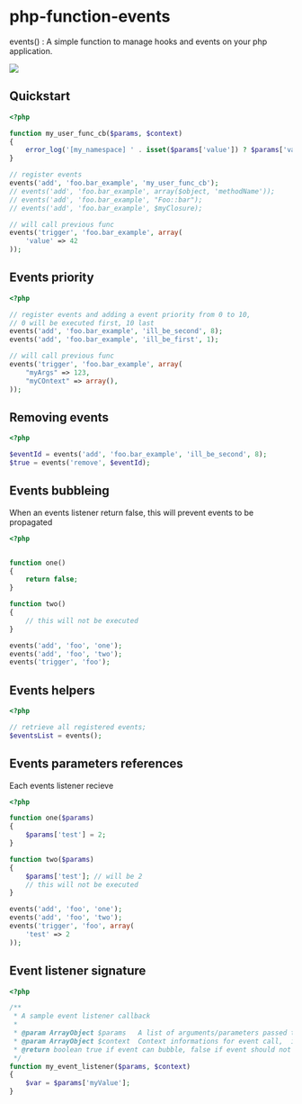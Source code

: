 php-function-events
===================

events() : A simple function to manage hooks and events on your php application.

<img src="https://travis-ci.org/evaisse/php-function-events.svg"></img>


Quickstart
-----


```php
<?php

function my_user_func_cb($params, $context)
{
    error_log('[my_namespace] ' . isset($params['value']) ? $params['value'] : 0);
}

// register events
events('add', 'foo.bar_example', 'my_user_func_cb');
// events('add', 'foo.bar_example', array($object, 'methodName'));
// events('add', 'foo.bar_example', "Foo::bar");
// events('add', 'foo.bar_example', $myClosure);

// will call previous func
events('trigger', 'foo.bar_example', array(
    'value' => 42
));
```



Events priority
------


```php
<?php

// register events and adding a event priority from 0 to 10, 
// 0 will be executed first, 10 last
events('add', 'foo.bar_example', 'ill_be_second', 8);
events('add', 'foo.bar_example', 'ill_be_first', 1);

// will call previous func
events('trigger', 'foo.bar_example', array(
    "myArgs" => 123,
    "myCOntext" => array(),
));
```


Removing events
------

```php
<?php

$eventId = events('add', 'foo.bar_example', 'ill_be_second', 8);
$true = events('remove', $eventId);
```


Events bubbleing
------


When an events listener return false, this will prevent events to be propagated

```php
<?php


function one()
{
    return false;
}

function two()
{
    // this will not be executed
}

events('add', 'foo', 'one');
events('add', 'foo', 'two');
events('trigger', 'foo');

```

Events helpers
------


```php
<?php

// retrieve all registered events;
$eventsList = events();

```


Events parameters references
------

Each events listener recieve

```php
<?php

function one($params)
{
    $params['test'] = 2;
}

function two($params)
{
    $params['test']; // will be 2
    // this will not be executed
}

events('add', 'foo', 'one');
events('add', 'foo', 'two');
events('trigger', 'foo', array(
    'test' => 2
));
```




Event listener signature
----



```php
<?php

/**
 * A sample event listener callback
 * 
 * @param ArrayObject $params   A list of arguments/parameters passed to the events.   
 * @param ArrayObject $context  Context informations for event call,  including "trace", event "name"
 * @return boolean true if event can bubble, false if event should not be propagated
 */
function my_event_listener($params, $context)
{
    $var = $params['myValue'];
}